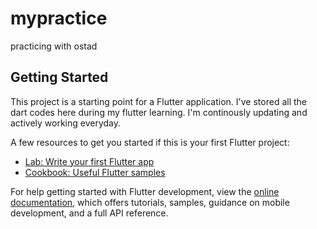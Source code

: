 # mypractice

practicing with ostad

## Getting Started

This project is a starting point for a Flutter application.
I've stored all the dart codes here during my flutter learning.
I'm continously updating and actively working everyday.

A few resources to get you started if this is your first Flutter project:

- [Lab: Write your first Flutter app](https://docs.flutter.dev/get-started/codelab)
- [Cookbook: Useful Flutter samples](https://docs.flutter.dev/cookbook)

For help getting started with Flutter development, view the
[online documentation](https://docs.flutter.dev/), which offers tutorials,
samples, guidance on mobile development, and a full API reference.
